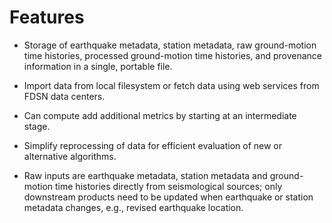 # Features

* Storage of earthquake metadata, station metadata, raw ground-motion time histories, processed ground-motion time histories, and provenance information in a single, portable file.

* Import data from local filesystem or fetch data using web services from FDSN data centers.

* Can compute add additional metrics by starting at an intermediate stage.

* Simplify reprocessing of data for efficient evaluation of new or alternative algorithms.

* Raw inputs are earthquake metadata, station metadata and ground-motion time histories directly from seismological sources; only downstream products need to be updated when earthquake or station metadata changes, e.g., revised earthquake location.
